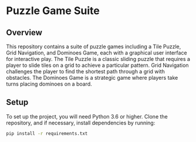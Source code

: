 # Puzzle Game Suite

## Overview
This repository contains a suite of puzzle games including a Tile Puzzle, Grid Navigation, and Dominoes Game, each with a graphical user interface for interactive play. The Tile Puzzle is a classic sliding puzzle that requires a player to slide tiles on a grid to achieve a particular pattern. Grid Navigation challenges the player to find the shortest path through a grid with obstacles. The Dominoes Game is a strategic game where players take turns placing dominoes on a board.

## Setup
To set up the project, you will need Python 3.6 or higher. Clone the repository, and if necessary, install dependencies by running:
```bash
pip install -r requirements.txt
